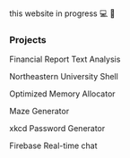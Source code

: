 this website in progress 💻 :triangular_ruler:

<h3> Projects </h3>

Financial Report Text Analysis

Northeastern University Shell

Optimized Memory Allocator

Maze Generator

xkcd Password Generator

Firebase Real-time chat
